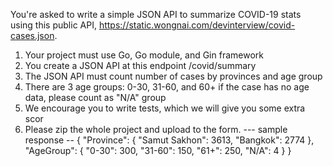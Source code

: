 You're asked to write a simple JSON API to summarize COVID-19 stats using this public API, https://static.wongnai.com/devinterview/covid-cases.json.

1. Your project must use Go, Go module, and Gin framework
2. You create a JSON API at this endpoint /covid/summary
3. The JSON API must count number of cases by provinces and age group
4. There are 3 age groups: 0-30, 31-60, and 60+ if the case has no age data, please count as "N/A" group
5. We encourage you to write tests, which we will give you some extra scor
6. Please zip the whole project and upload to the form.
   --- sample response --
   {
   "Province": {
   "Samut Sakhon": 3613,
   "Bangkok": 2774
   },
   "AgeGroup": {
   "0-30": 300,
   "31-60": 150,
   "61+": 250,
   "N/A": 4
   }
   }
